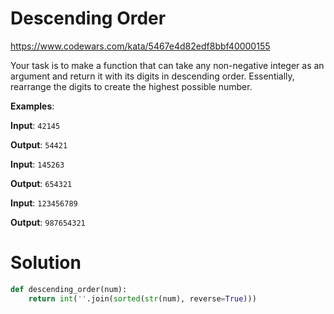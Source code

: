 # Descending Order

https://www.codewars.com/kata/5467e4d82edf8bbf40000155

Your task is to make a function that can take any non-negative integer as an argument and return it with its digits in
descending order. Essentially, rearrange the digits to create the highest possible number.

**Examples**:

**Input**: `42145`

**Output**: `54421`

**Input**: `145263`

**Output**: `654321`

**Input**: `123456789`

**Output**: `987654321`

# Solution

```python
def descending_order(num):
    return int(''.join(sorted(str(num), reverse=True)))
```